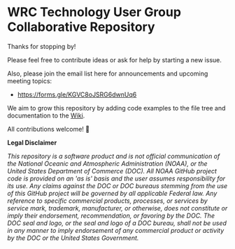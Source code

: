 # WRC Technology User Group Collaborative Repository

Thanks for stopping by! 

Please feel free to contribute ideas or ask for help by starting a new issue.

Also, please join the email list here for announcements and upcoming meeting topics: 
- https://forms.gle/KGVC8oJSRG6dwnUq6

We aim to grow this repository by adding code examples to the file tree and documentation to the [Wiki](https://github.com/NOAA-PMEL/WRC-TUG/wiki).

All contributions welcome! :rocket:

**Legal Disclaimer**

*This repository is a software product and is not official communication of the National Oceanic and Atmospheric Administration (NOAA), or the United States Department of Commerce (DOC). All NOAA GitHub project code is provided on an 'as is' basis and the user assumes responsibility for its use. Any claims against the DOC or DOC bureaus stemming from the use of this GitHub project will be governed by all applicable Federal law. Any reference to specific commercial products, processes, or services by service mark, trademark, manufacturer, or otherwise, does not constitute or imply their endorsement, recommendation, or favoring by the DOC. The DOC seal and logo, or the seal and logo of a DOC bureau, shall not be used in any manner to imply endorsement of any commercial product or activity by the DOC or the United States Government.*
